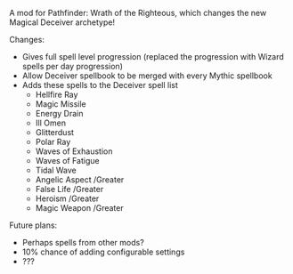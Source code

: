 A mod for Pathfinder: Wrath of the Righteous, which changes the new Magical Deceiver archetype!

Changes:
* Gives full spell level progression (replaced the progression with Wizard spells per day progression)
* Allow Deceiver spellbook to be merged with every Mythic spellbook
* Adds these spells to the Deceiver spell list
  *  Hellfire Ray
  * Magic Missile
  * Energy Drain
  * Ill Omen
  * Glitterdust
  * Polar Ray
  * Waves of Exhaustion
  * Waves of Fatigue
  * Tidal Wave
  * Angelic Aspect /Greater
  * False Life /Greater
  * Heroism /Greater
  * Magic Weapon /Greater

Future plans:
* Perhaps spells from other mods? 
* 10% chance of adding configurable settings
* ???

